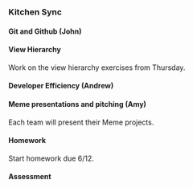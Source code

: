 ### Kitchen Sync

#### Git and Github (John)

#### View Hierarchy

Work on the view hierarchy exercises from Thursday.

#### Developer Efficiency (Andrew)

#### Meme presentations and pitching (Amy)

Each team will present their Meme projects.

#### Homework

Start homework due 6/12.

#### Assessment
